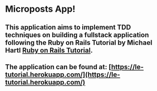 # Microposts App!

## This application aims to implement TDD techniques on building a fullstack application following the Ruby on Rails Tutorial by Michael Hartl [Ruby on Rails Tutorial](https://www.learnenough.com/ruby-on-rails-6th-edition).

## The application can be found at: [https://le-tutorial.herokuapp.com/](https://le-tutorial.herokuapp.com/)
